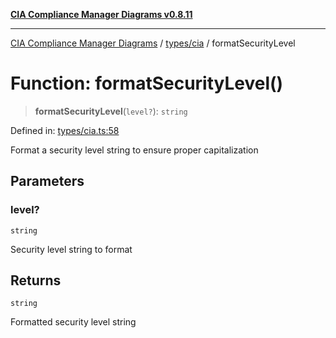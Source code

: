 [**CIA Compliance Manager Diagrams v0.8.11**](../../../README.md)

***

[CIA Compliance Manager Diagrams](../../../modules.md) / [types/cia](../README.md) / formatSecurityLevel

# Function: formatSecurityLevel()

> **formatSecurityLevel**(`level?`): `string`

Defined in: [types/cia.ts:58](https://github.com/Hack23/cia-compliance-manager/blob/d6eede30e4f01622fe18187e98b207e9a06a781f/src/types/cia.ts#L58)

Format a security level string to ensure proper capitalization

## Parameters

### level?

`string`

Security level string to format

## Returns

`string`

Formatted security level string
